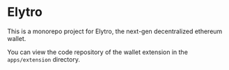 # Elytro

This is a monorepo project for Elytro, the next-gen decentralized ethereum wallet.

You can view the code repository of the wallet extension in the `apps/extension` directory.
